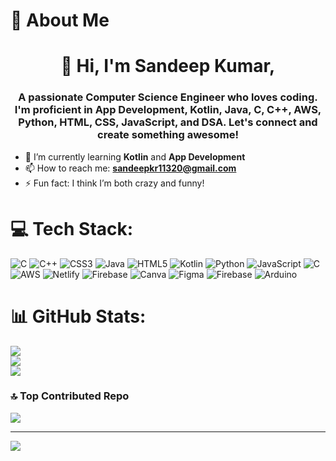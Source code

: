 # 💫 About Me

<h1 align="center">👋 Hi, I'm Sandeep Kumar,</h1>
<h3 align="center">A passionate Computer Science Engineer who loves coding. I'm proficient in App Development, Kotlin, Java, C, C++, AWS, Python, HTML, CSS, JavaScript, and DSA. Let's connect and create something awesome!</h3>

- 🌱 I’m currently learning **Kotlin** and **App Development**  
- 📫 How to reach me: **sandeepkr11320@gmail.com**  
- ⚡ Fun fact: I think I’m both crazy and funny!

# 💻 Tech Stack:
![C](https://img.shields.io/badge/c-%2300599C.svg?style=for-the-badge&logo=c&logoColor=white) ![C++](https://img.shields.io/badge/c++-%2300599C.svg?style=for-the-badge&logo=c%2B%2B&logoColor=white) ![CSS3](https://img.shields.io/badge/css3-%231572B6.svg?style=for-the-badge&logo=css3&logoColor=white) ![Java](https://img.shields.io/badge/java-%23ED8B00.svg?style=for-the-badge&logo=openjdk&logoColor=white) ![HTML5](https://img.shields.io/badge/html5-%23E34F26.svg?style=for-the-badge&logo=html5&logoColor=white) ![Kotlin](https://img.shields.io/badge/kotlin-%237F52FF.svg?style=for-the-badge&logo=kotlin&logoColor=white) ![Python](https://img.shields.io/badge/python-3670A0?style=for-the-badge&logo=python&logoColor=ffdd54) ![JavaScript](https://img.shields.io/badge/javascript-%23323330.svg?style=for-the-badge&logo=javascript&logoColor=%23F7DF1E) ![C](https://img.shields.io/badge/c-%2300599C.svg?style=for-the-badge&logo=c&logoColor=white) ![AWS](https://img.shields.io/badge/AWS-%23FF9900.svg?style=for-the-badge&logo=amazon-aws&logoColor=white) ![Netlify](https://img.shields.io/badge/netlify-%23000000.svg?style=for-the-badge&logo=netlify&logoColor=#00C7B7) ![Firebase](https://img.shields.io/badge/firebase-%23039BE5.svg?style=for-the-badge&logo=firebase) ![Canva](https://img.shields.io/badge/Canva-%2300C4CC.svg?style=for-the-badge&logo=Canva&logoColor=white) ![Figma](https://img.shields.io/badge/figma-%23F24E1E.svg?style=for-the-badge&logo=figma&logoColor=white) ![Firebase](https://img.shields.io/badge/firebase-a08021?style=for-the-badge&logo=firebase&logoColor=ffcd34) ![Arduino](https://img.shields.io/badge/-Arduino-00979D?style=for-the-badge&logo=Arduino&logoColor=white)
# 📊 GitHub Stats:
![](https://github-readme-stats.vercel.app/api?username=sandeep-kr-chaurasiya&theme=dark&hide_border=false&include_all_commits=false&count_private=false)<br/>
![](https://github-readme-streak-stats.herokuapp.com/?user=sandeep-kr-chaurasiya&theme=dark&hide_border=false)<br/>
![](https://github-readme-stats.vercel.app/api/top-langs/?username=sandeep-kr-chaurasiya&theme=dark&hide_border=false&include_all_commits=false&count_private=false&layout=compact)


### 🔝 Top Contributed Repo
![](https://github-contributor-stats.vercel.app/api?username=sandeep-kr-chaurasiya&limit=5&theme=dark&combine_all_yearly_contributions=true)

---
[![](https://visitcount.itsvg.in/api?id=sandeep-kr-chaurasiya&icon=0&color=0)](https://visitcount.itsvg.in)

<!-- Proudly created with GPRM ( https://gprm.itsvg.in ) -->
